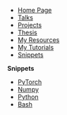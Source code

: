 <!-- SideBar -->

* [Home Page](README.md)
* [Talks](talks/README.md)
* [Projects](projects/README.md)
* [Thesis](thesis/README.md)
* [My Resources](resources/README.md)
* [My Tutorials](tutorials/README.md)
* [Snippets](snippets/README.md)

**Snippets**
* [PyTorch](snippets/pytorch/README.md)
* [Numpy](snippets/numpy/README.md)
* [Python](snippets/python/README.md)
* [Bash](snippets/bash/README.md)